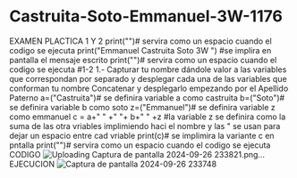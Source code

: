 # Castruita-Soto-Emmanuel-3W-1176
EXAMEN
PLACTICA 1 Y 2
print("")# servira como un espacio cuando el codigo se ejecuta 
print("Emmanuel Castruita Soto 3W ") #se implira en pantalla el mensaje escrito
print("")# servira como un espacio cuando el codigo se ejecuta 
#1-2 1.- Capturar tu nombre dándole valor a las variables que correspondan por separado y desplegar cada una de las variables que conforman tu nombre Concatenar y desplegarlo empezando por el Apellido Paterno
a=("Castruita")# se definira variable a como castruita 
b=("Soto")# se definira variable b como soto
z=("Emmanuel")# se definira variable z como emmanuel
c = a+" " +" "+ b+" " +z #la variable z se definira como la suma de las otra vriables implimiendo haci el nombre y las " se usan para dejar un espacio entre cad vriable 
print(c)# se implimira la variante c en pntalla
print("")# servira como un espacio cuando el codigo se ejecuta 
CODIGO
![Uploading Captura de pantalla 2024-09-26 233821.png…]()
EJECUCION
![Captura de pantalla 2024-09-26 233748](https://github.com/user-attachments/assets/79476d2e-5385-4ea3-a286-4e1cc3bdaff4)
